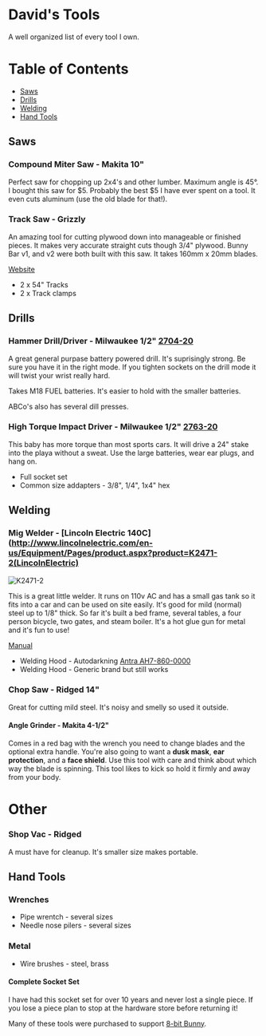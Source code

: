 # David's Tools
A well organized list of every tool I own.

# Table of Contents

* [Saws](#saws)
* [Drills](#drills)
* [Welding](#welding)
* [Hand Tools](#hand-tools)


## Saws

### Compound Miter Saw - Makita 10"

Perfect saw for chopping up 2x4's and other lumber. Maximum angle is 45°. I bought this saw for $5. Probably the best $5 I have ever spent on a tool. It even cuts aluminum (use the old blade for that!). 

### Track Saw - Grizzly

An amazing tool for cutting plywood down into manageable or finished pieces. It makes very accurate straight cuts though 3/4" plywood. Bunny Bar v1, and v2 were both built with this saw. It takes 160mm x 20mm blades.

[Website](http://www.grizzly.com/products/T25552?utm_campaign=zPage&utm_source=grizzly.com)

* 2 x 54" Tracks
* 2 x Track clamps


## Drills

### Hammer Drill/Driver - Milwaukee 1/2" [2704-20](https://www.milwaukeetool.com/power-tools/cordless/2704-20)

A great general purpase battery powered drill. It's suprisingly strong. Be sure you have it in the right mode. If you tighten sockets on the drill mode it will twist your wrist really hard.

Takes M18 FUEL batteries. It's easier to hold with the smaller batteries.

ABCo's also has several dill presses.

### High Torque Impact Driver - Milwaukee 1/2" [2763-20](https://www.milwaukeetool.com/power-tools/cordless/2763-20)

This baby has more torque than most sports cars. It will drive a 24" stake into the playa without a sweat. Use the large batteries, wear ear plugs, and hang on.

* Full socket set
* Common size addapters - 3/8", 1/4", 1x4" hex

## Welding

### Mig Welder - [Lincoln Electric 140C](http://www.lincolnelectric.com/en-us/Equipment/Pages/product.aspx?product=K2471-2(LincolnElectric)

![K2471-2](http://assets.lincolnelectric.com/assets/global/Products/K2471-2/300x300.jpg)

This is a great little welder. It runs on 110v AC and has a small gas tank so it fits into a car and can be used on site easily. It's good for mild (normal) steel up to 1/8" thick. So far it's built a bed frame, several tables, a four person bicycle, two gates, and steam boiler. It's a hot glue gun for metal and it's fun to use!

[Manual](http://www.lincolnelectric.com/assets/servicenavigator-public/lincoln3/imt10099.pdf)

* Welding Hood - Autodarkning [Antra AH7-860-0000](http://weldinghelmetcenter.com/antra-ah7-860-0000-welding-helmet-review/)
* Welding Hood - Generic brand but still works

### Chop Saw - Ridged 14"

Great for cutting mild steel. It's noisy and smelly so used it outside.

#### Angle Grinder - Makita 4-1/2"

Comes in a red bag with the wrench you need to change blades and the optional extra handle. You're also going to want a **dusk mask**, **ear protection**, and a **face shield**. Use this tool with care and think about which way the blade is spinning. This tool likes to kick so hold it firmly and away from your body.

# Other

### Shop Vac - Ridged

A must have for cleanup. It's smaller size makes portable.

## Hand Tools


### Wrenches

* Pipe wrentch - several sizes
* Needle nose pilers - several sizes

### Metal

* Wire brushes - steel, brass


#### Complete Socket Set

I have had this socket set for over 10 years and never lost a single piece. If you lose a piece plan to stop at the hardware store before returning it!


Many of these tools were purchased to support [8-bit Bunny](https://www.facebook.com/groups/8bitbunnybar/).
